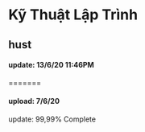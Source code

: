 # Kỹ Thuật Lập Trình
## hust

#### update: 13/6/20 11:46PM
=======
#### upload: 7/6/20
update: 99,99% Complete

